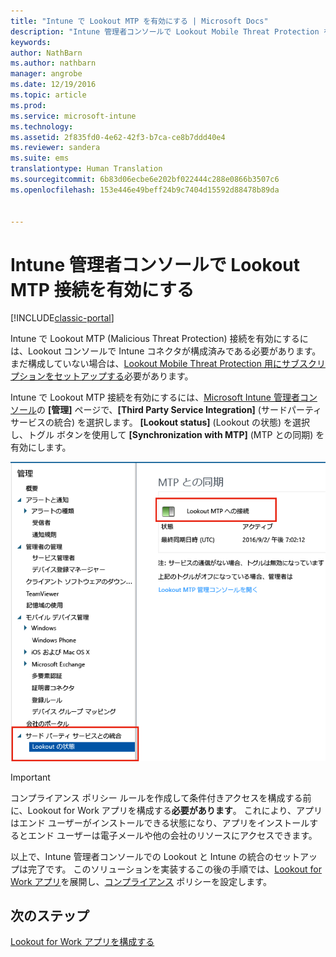 ```yaml
---
title: "Intune で Lookout MTP を有効にする | Microsoft Docs"
description: "Intune 管理者コンソールで Lookout Mobile Threat Protection を有効にします。"
keywords: 
author: NathBarn
ms.author: nathbarn
manager: angrobe
ms.date: 12/19/2016
ms.topic: article
ms.prod: 
ms.service: microsoft-intune
ms.technology: 
ms.assetid: 2f835fd0-4e62-42f3-b7ca-ce8b7ddd40e4
ms.reviewer: sandera
ms.suite: ems
translationtype: Human Translation
ms.sourcegitcommit: 6b83d06ecbe6e202bf022444c288e0866b3507c6
ms.openlocfilehash: 153e446e49beff24b9c7404d15592d88478b89da


---
```


# <a name="enable-lookout-mtp-connection-in-the-intune-admin-console"></a>Intune 管理者コンソールで Lookout MTP 接続を有効にする

[!INCLUDE[classic-portal](../includes/classic-portal.md)]

Intune で Lookout MTP (Malicious Threat Protection) 接続を有効にするには、Lookout コンソールで Intune コネクタが構成済みである必要があります。  まだ構成していない場合は、[Lookout Mobile Threat Protection 用にサブスクリプションをセットアップする](set-up-your-subscription-with-lookout-mtp.md)必要があります。

Intune で Lookout MTP 接続を有効にするには、[Microsoft Intune 管理者コンソール](https://manage.microsoft.com)の **[管理]** ページで、**[Third Party Service Integration]** (サードパーティ サービスの統合) を選択します。 **[Lookout status]** (Lookout の状態) を選択し、トグル ボタンを使用して **[Synchronization with MTP]** (MTP との同期) を有効にします。

![有効トグル ボタンが強調して示されている Lookout 同期ページのスクリーンショット](../media/mtp/lookout-intune-synchronization.png)

>[!IMPORTANT]
> コンプライアンス ポリシー ルールを作成して条件付きアクセスを構成する前に、Lookout for Work アプリを構成する**必要があります**。 これにより、アプリはエンド ユーザーがインストールできる状態になり、アプリをインストールするとエンド ユーザーは電子メールや他の会社のリソースにアクセスできます。

以上で、Intune 管理者コンソールでの Lookout と Intune の統合のセットアップは完了です。  このソリューションを実装するこの後の手順では、[Lookout for Work アプリ](configure-and-deploy-lookout-for-work-apps.md)を展開し、[コンプライアンス](enable-device-threat-protection-rule-in-compliance-policy.md) ポリシーを設定します。


## <a name="next-steps"></a>次のステップ
[Lookout for Work アプリを構成する](configure-and-deploy-lookout-for-work-apps.md)



<!--HONumber=Dec16_HO4-->


